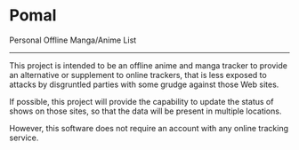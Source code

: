 Pomal
=====

Personal Offline Manga/Anime List

-------

This project is intended to be an offline anime and manga tracker to provide an alternative or supplement to online trackers, that is less exposed to attacks by disgruntled parties with some grudge against those Web sites.

If possible, this project will provide the capability to update the status of shows on those sites, so that the data will be present in multiple locations.

However, this software does not require an account with any online tracking service.

